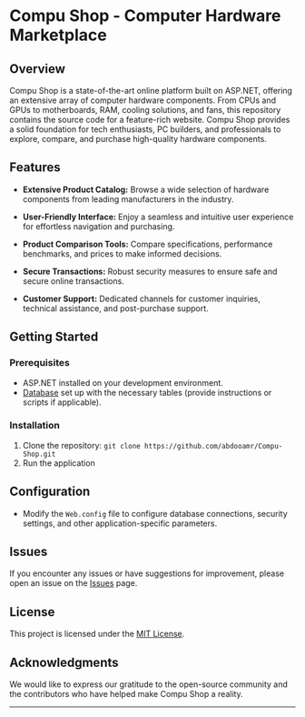 # Compu Shop - Computer Hardware Marketplace

## Overview

Compu Shop is a state-of-the-art online platform built on ASP.NET, offering an extensive array of computer hardware components. From CPUs and GPUs to motherboards, RAM, cooling solutions, and fans, this repository contains the source code for a feature-rich website. Compu Shop provides a solid foundation for tech enthusiasts, PC builders, and professionals to explore, compare, and purchase high-quality hardware components.

## Features

- **Extensive Product Catalog:** Browse a wide selection of hardware components from leading manufacturers in the industry.
  
- **User-Friendly Interface:** Enjoy a seamless and intuitive user experience for effortless navigation and purchasing.

- **Product Comparison Tools:** Compare specifications, performance benchmarks, and prices to make informed decisions.

- **Secure Transactions:** Robust security measures to ensure safe and secure online transactions.

- **Customer Support:** Dedicated channels for customer inquiries, technical assistance, and post-purchase support.

## Getting Started

### Prerequisites

- ASP.NET installed on your development environment.
- [Database](database.md) set up with the necessary tables (provide instructions or scripts if applicable).


### Installation

1. Clone the repository: `git clone https://github.com/abdooamr/Compu-Shop.git`
2. Run the application

## Configuration

- Modify the `Web.config` file to configure database connections, security settings, and other application-specific parameters.


## Issues

If you encounter any issues or have suggestions for improvement, please open an issue on the [Issues](https://github.com/abdooamr/CompuShop/issues) page.

## License

This project is licensed under the [MIT License](LICENSE.md).

## Acknowledgments

We would like to express our gratitude to the open-source community and the contributors who have helped make Compu Shop a reality.

--- 

